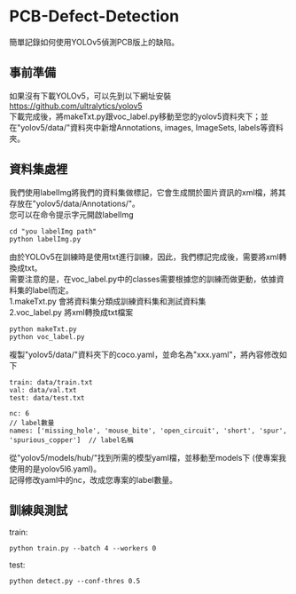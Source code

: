 # PCB-Defect-Detection

簡單記錄如何使用YOLOv5偵測PCB版上的缺陷。
## 事前準備
如果沒有下載YOLOv5，可以先到以下網址安裝\
https://github.com/ultralytics/yolov5 \
下載完成後，將makeTxt.py跟voc_label.py移動至您的yolov5資料夾下；並在"yolov5/data/"資料夾中新增Annotations, images, ImageSets, labels等資料夾。

## 資料集處裡
我們使用labelImg將我們的資料集做標記，它會生成關於圖片資訊的xml檔，將其存放在"yolov5/data/Annotations/"。\
您可以在命令提示字元開啟labelImg
```
cd "you labelImg path"
python labelImg.py
```
由於YOLOv5在訓練時是使用txt進行訓練，因此，我們標記完成後，需要將xml轉換成txt。\
需要注意的是，在voc_label.py中的classes需要根據您的訓練而做更動，依據資料集的label而定。\
1.makeTxt.py 會將資料集分類成訓練資料集和測試資料集\
2.voc_label.py 將xml轉換成txt檔案
```
python makeTxt.py
python voc_label.py
```

複製"yolov5/data/"資料夾下的coco.yaml，並命名為"xxx.yaml"，將內容修改如下
```
train: data/train.txt
val: data/val.txt
test: data/test.txt

nc: 6                                                                                      // label數量
names: ['missing_hole', 'mouse_bite', 'open_circuit', 'short', 'spur', 'spurious_copper']  // label名稱
```

從"yolov5/models/hub/"找到所需的模型yaml檔，並移動至models下 (使專案我使用的是yolov5l6.yaml)。\
記得修改yaml中的nc，改成您專案的label數量。

## 訓練與測試
train:
```
python train.py --batch 4 --workers 0
```

test:
```
python detect.py --conf-thres 0.5
```
